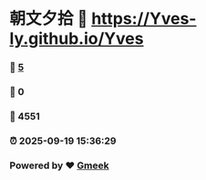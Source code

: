 # 朝文夕拾 :link: https://Yves-ly.github.io/Yves 
### :page_facing_up: [5](https://Yves-ly.github.io/Yves/tag.html) 
### :speech_balloon: 0 
### :hibiscus: 4551 
### :alarm_clock: 2025-09-19 15:36:29 
### Powered by :heart: [Gmeek](https://github.com/Meekdai/Gmeek)
